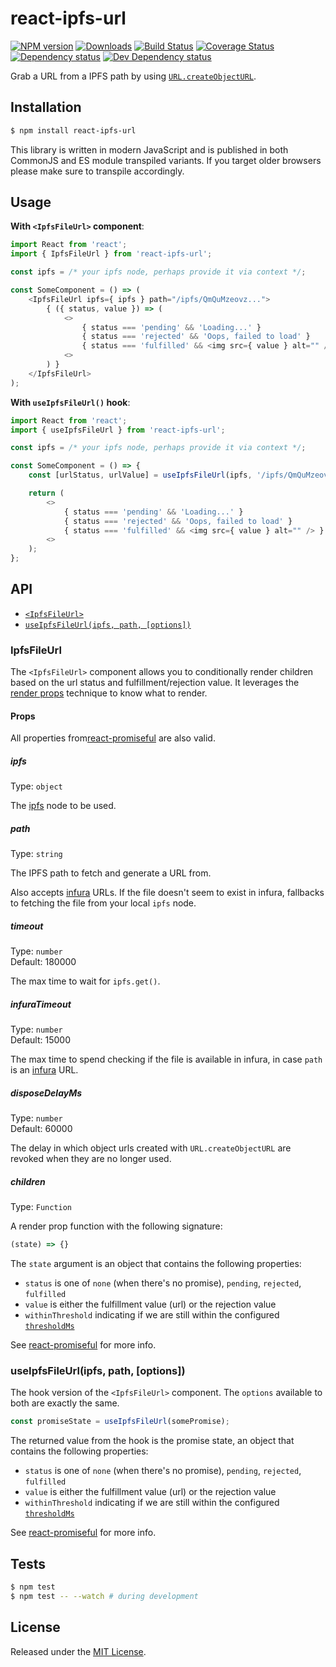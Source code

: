# react-ipfs-url

[![NPM version][npm-image]][npm-url] [![Downloads][downloads-image]][npm-url] [![Build Status][travis-image]][travis-url] [![Coverage Status][codecov-image]][codecov-url] [![Dependency status][david-dm-image]][david-dm-url] [![Dev Dependency status][david-dm-dev-image]][david-dm-dev-url]

[npm-url]:https://npmjs.org/package/react-ipfs-url
[downloads-image]:http://img.shields.io/npm/dm/react-ipfs-url.svg
[npm-image]:http://img.shields.io/npm/v/react-ipfs-url.svg
[travis-url]:https://travis-ci.org/ipfs-shipyard/react-ipfs-url
[travis-image]:http://img.shields.io/travis/ipfs-shipyard/react-ipfs-url/master.svg
[codecov-url]:https://codecov.io/gh/ipfs-shipyard/react-ipfs-url
[codecov-image]:https://img.shields.io/codecov/c/github/ipfs-shipyard/react-ipfs-url/master.svg
[david-dm-url]:https://david-dm.org/ipfs-shipyard/react-ipfs-url
[david-dm-image]:https://img.shields.io/david/ipfs-shipyard/react-ipfs-url.svg
[david-dm-dev-url]:https://david-dm.org/ipfs-shipyard/react-ipfs-url?type=dev
[david-dm-dev-image]:https://img.shields.io/david/dev/ipfs-shipyard/react-ipfs-url.svg

Grab a URL from a IPFS path by using [`URL.createObjectURL`](https://developer.mozilla.org/en-US/docs/Web/API/URL/createObjectURL).


## Installation

```sh
$ npm install react-ipfs-url
```

This library is written in modern JavaScript and is published in both CommonJS and ES module transpiled variants. If you target older browsers please make sure to transpile accordingly.


## Usage

**With `<IpfsFileUrl>` component**:

```js
import React from 'react';
import { IpfsFileUrl } from 'react-ipfs-url';

const ipfs = /* your ipfs node, perhaps provide it via context */;

const SomeComponent = () => (
    <IpfsFileUrl ipfs={ ipfs } path="/ipfs/QmQuMzeovz...">
        { ({ status, value }) => (
            <>
                { status === 'pending' && 'Loading...' }
                { status === 'rejected' && 'Oops, failed to load' }
                { status === 'fulfilled' && <img src={ value } alt="" /> }
            <>
        ) }
    </IpfsFileUrl>
);
```

**With `useIpfsFileUrl()` hook**:

```js
import React from 'react';
import { useIpfsFileUrl } from 'react-ipfs-url';

const ipfs = /* your ipfs node, perhaps provide it via context */;

const SomeComponent = () => {
    const [urlStatus, urlValue] = useIpfsFileUrl(ipfs, '/ipfs/QmQuMzeovz..');

    return (
        <>
            { status === 'pending' && 'Loading...' }
            { status === 'rejected' && 'Oops, failed to load' }
            { status === 'fulfilled' && <img src={ value } alt="" /> }
        <>
    );
};
```

## API

- [`<IpfsFileUrl>`](#ipfsfileurl)
- [`useIpfsFileUrl(ipfs, path, [options])`](#useipfsfileurlipfs-path-options)

### IpfsFileUrl

The `<IpfsFileUrl>` component allows you to conditionally render children based on the url status and fulfillment/rejection value. It leverages the [render props](https://reactjs.org/docs/render-props.html) technique to know what to render.

#### Props

All properties from[react-promiseful](https://github.com/moxystudio/react-promiseful) are also valid.

##### ipfs

Type: `object`

The [ipfs](https://github.com/ipfs/js-ipfs) node to be used.

##### path

Type: `string`

The IPFS path to fetch and generate a URL from.

Also accepts [infura](https://infura.io) URLs. If the file doesn't seem to exist in infura, fallbacks to fetching the file from your local `ipfs` node.

##### timeout

Type: `number`   
Default: 180000

The max time to wait for `ipfs.get()`.

##### infuraTimeout

Type: `number`   
Default: 15000

The max time to spend checking if the file is available in infura, in case `path` is an [infura](https://infura.io) URL.

##### disposeDelayMs

Type: `number`   
Default: 60000

The delay in which object urls created with `URL.createObjectURL` are revoked when they are no longer used. 

##### children

Type: `Function`

A render prop function with the following signature:

```js
(state) => {}
```

The `state` argument is an object that contains the following properties:

- `status` is one of `none` (when there's no promise), `pending`, `rejected`, `fulfilled`
- `value` is either the fulfillment value (url) or the rejection value
- `withinThreshold` indicating if we are still within the configured [`thresholdMs`](#thresholdms)

See [react-promiseful](https://github.com/moxystudio/react-promiseful) for more info.


### useIpfsFileUrl(ipfs, path, [options])

The hook version of the `<IpfsFileUrl>` component. The `options` available to both are exactly the same.

```js
const promiseState = useIpfsFileUrl(somePromise);
```

The returned value from the hook is the promise state, an object that contains the following properties:

- `status` is one of `none` (when there's no promise), `pending`, `rejected`, `fulfilled`
- `value` is either the fulfillment value (url) or the rejection value
- `withinThreshold` indicating if we are still within the configured [`thresholdMs`](#thresholdms)

See [react-promiseful](https://github.com/moxystudio/react-promiseful) for more info.


## Tests

```sh
$ npm test
$ npm test -- --watch # during development
```


## License

Released under the [MIT License](http://www.opensource.org/licenses/mit-license.php).
